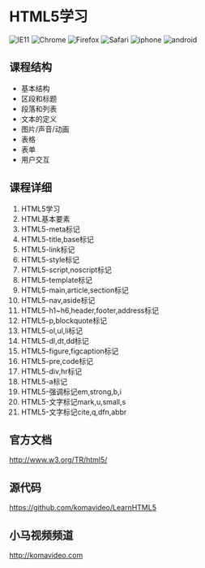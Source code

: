 HTML5学习
========

![IE11](/LearnHTML5/raw/master/resource/ie11.png)
![Chrome](/LearnHTML5/raw/master/resource/chrome.png)
![Firefox](/LearnHTML5/raw/master/resource/firefox.png)
![Safari](/LearnHTML5/raw/master/resource/safari.png)
![iphone](/LearnHTML5/raw/master/resource/iphone.png)
![android](/LearnHTML5/raw/master/resource/android.png)

## 课程结构

* 基本结构
* 区段和标题
* 段落和列表
* 文本的定义
* 图片/声音/动画
* 表格
* 表单
* 用户交互

## 课程详细

01. HTML5学习
02. HTML基本要素
03. HTML5-meta标记
04. HTML5-title,base标记
05. HTML5-link标记
06. HTML5-style标记
07. HTML5-script,noscript标记
08. HTML5-template标记
09. HTML5-main,article,section标记
10. HTML5-nav,aside标记
11. HTML5-h1~h6,header,footer,address标记
12. HTML5-p,blockquote标记
13. HTML5-ol,ul,li标记
14. HTML5-dl,dt,dd标记
15. HTML5-figure,figcaption标记
16. HTML5-pre,code标记
17. HTML5-div,hr标记
18. HTML5-a标记
19. HTML5-强调标记em,strong,b,i
20. HTML5-文字标记mark,u,small,s
21. HTML5-文字标记cite,q,dfn,abbr

## 官方文档

http://www.w3.org/TR/html5/

## 源代码

https://github.com/komavideo/LearnHTML5

## 小马视频频道

http://komavideo.com
